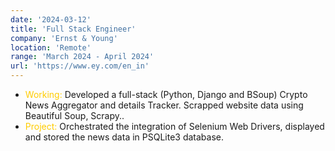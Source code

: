 ```yaml
---
date: '2024-03-12'
title: 'Full Stack Engineer'
company: 'Ernst & Young'
location: 'Remote'
range: 'March 2024 - April 2024'
url: 'https://www.ey.com/en_in'
---
```


- <span style="color: #FFCC00;">Working: </span> Developed a full-stack (Python, Django and BSoup) Crypto News Aggregator and details Tracker. Scrapped website data using Beautiful Soup, Scrapy..
- <span style="color: #FFCC00;">Project: </span> Orchestrated the integration of Selenium Web Drivers, displayed and stored the news data in PSQLite3 database.
